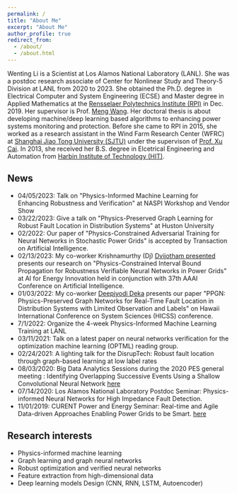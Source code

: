 ```yaml
---
permalink: /
title: "About Me"
excerpt: "About Me"
author_profile: true
redirect_from: 
  - /about/
  - /about.html
---
```

Wenting Li is a Scientist at Los Alamos National Laboratory (LANL). She was a postdoc research associate of Center for Nonlinear Study and Theory-5 Division at LANL from 2020 to 2023. She obtained the Ph.D. degree in  Electrical Computer and System Engineering (ECSE) and Master degree in Applied Mathematics at the [Rensselaer Polytechnics Institute (RPI)](https://www.rpi.edu/) in Dec. 2019.  Her supervisor is Prof. [Meng Wang](https://ecse.rpi.edu/~wang/). Her doctoral thesis is about developing machine/deep learning based algorithms to enhancing power systems monitoring and protection. Before she came to RPI in 2015, she worked as a research assistant in the Wind Farm Research Center (WFRC) at [Shanghai Jiao Tong University (SJTU)](http://en.sjtu.edu.cn/) under the supervison of [Prof. Xu Cai](http://eei.sjtu.edu.cn/en/Show.aspx?info_id=433&info_lb=329&flag=282). In 2013, she received her B.S. degree in Elcetrical Engineering and Automation from [Harbin Institute of Technology (HIT)](http://en.hit.edu.cn/). 
 
## News
* 04/05/2023: Talk on "Physics-Informed Machine Learning for Enhancing Robustness and Verification" at NASPI Workshop and Vendor Show
* 03/22/2023: Give a talk on "Physics-Preserved Graph Learning for Robust
Fault Location in Distribution Systems" at Huston University
* 02/2022: Our paper of "Physics-Constrained Adversarial Training for Neural Networks in Stochastic Power Grids" is accepted by Transaction on Artificial Intelligence.
* 02/13/2023: My co-worker Krishnamurthy (Dj) [Dvijotham presented](https://dj-research.netlify.app/) presents our research on "Physics-Constrained Interval Bound Propagation for Robustness Verifiable  Neural Networks in Power Grids" at AI for Energy Innovation
held in conjunction with 37th AAAI Conference on Artificial Intelligence.
* 01/03/2022: My co-worker [Deepjyodi Deka](https://www.linkedin.com/in/deepjyoti-deka-8a44388) presents our paper "PPGN: Physics-Preserved Graph Networks for Real-Time Fault Location in Distribution Systems with Limited Observation and Labels" on Hawaii International Conference on System Sciences (HICSS) conference. 
* 7/1/2022: Organize the 4-week Physics-Informed Machine Learning Training at LANL 
* 03/11/2021: Talk on a latest paper on neural networks verification for the optimization machine learning (OPTML) reading group.
* 02/24/2021: A lighting talk for the DisrupTech: Robust fault location through graph-based learning at low label rates
* 08/03/2020: Big Data Analytics Sessions during the 2020 PES general meeting : Identifying Overlapping Successive Events Using a Shallow Convolutional Neural Network  [here](https://pes-gm.org/2020/)
* 07/14/2020: Los Alamos National Laboratory Postdoc Seminar: Physics-informed Neural Networks for High Impedance Fault Detection.
* 11/01/2019: CURENT Power and Energy Seminar: Real-time and Agile Data-driven Approaches Enabling Power Grids to be Smart. [here](https://curent.utk.edu/news/press-releases/wenting-li-rpi-give-curent-power-and-energy-seminar-fri-nov-1/)

## Research interests 
* Physics-informed machine learning
* Graph learning and graph neural networks
* Robust optimization and verified neural networks
* Feature extraction from high-dimensional data  
* Deep learning models Design (CNN, RNN, LSTM, Autoencoder)  

